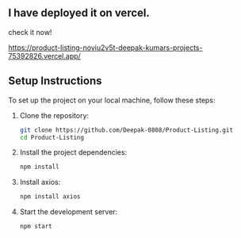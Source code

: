 ## I have deployed it on vercel. 
   check it now!
   
   https://product-listing-noviu2v5t-deepak-kumars-projects-75392826.vercel.app/
   
## Setup Instructions

To set up the project on your local machine, follow these steps:

1. Clone the repository:

   ```sh
   git clone https://github.com/Deepak-0808/Product-Listing.git
   cd Product-Listing
2. Install the project dependencies:
   ```sh
   npm install
3. Install axios:
   ```sh
   npm install axios
4. Start the development server:
   ```sh
   npm start


